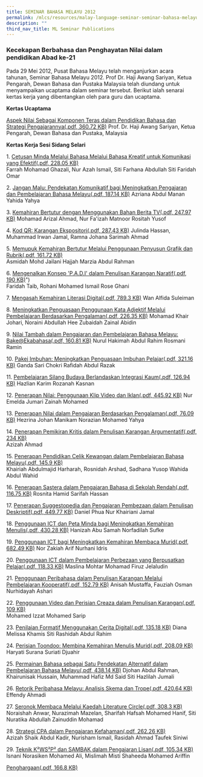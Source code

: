 ```yaml
---
title: SEMINAR BAHASA MELAYU 2012
permalink: /mlcs/resources/malay-language-seminar-seminar-bahasa-melayu-publications/seminar-bahasa-melayu-2012/
description: ""
third_nav_title: ML Seminar Publications
---
```


### Kecekapan Berbahasa dan Penghayatan Nilai dalam pendidikan Abad ke-21

Pada 29 Mei 2012, Pusat Bahasa Melayu telah menganjurkan acara tahunan, Seminar Bahasa Melayu 2012. Prof Dr. Haji Awang Sariyan, Ketua Pengarah, Dewan Bahasa dan Pustaka Malaysia telah diundang untuk menyampaikan ucaptama dalam seminar tersebut. Berikut ialah senarai kertas kerja yang dibentangkan oleh para guru dan ucaptama.

**Kertas Ucaptama**

[Aspek Nilai Sebagai Komponen Teras dalam Pendidikan Bahasa dan Strategi Pengajarannya(.pdf, 360.72 KB)](/files/ucaptama-dr-hj-awang-sariyan-latest.pdf) Prof. Dr. Haji Awang Sariyan, Ketua Pengarah, Dewan Bahasa dan Pustaka, Malaysia  
  
**Kertas Kerja Sesi Sidang Selari**

1. [Cetusan Minda Melalui Bahasa Melalui Bahasa Kreatif untuk Komunikasi yang Efektif(.pdf, 228.05 KB)](/files/1-cetusan-minda-melalui-bahasa-kreatif-untuk-komunikasi-yang-efektif-siti-faridah-omar.pdf)  
Farrah Mohamad Ghazali, Nur Azah Ismail, Siti Farhana Abdullah Siti Faridah Omar  
  
2. [Jangan Malu: Pendekatan Komunikatif bagi Meningkatkan Pengajaran dan Pembelajaran Bahasa Melayu(.pdf, 187.14 KB)](/files/2-jangan-malu-pendekatan-komunikatif-bagi-meningkatkan-pengajaran-dan-pembelajaran-bahasa-melayu.pdf)
Azriana Abdul Manan Yahida Yahya  
  
3. [Kemahiran Bertutur dengan Menggunakan Bahan Berita TV(.pdf, 247.97 KB)](/files/3-kemahiran-bertutur-dengan-menggunakan-bahan-berita-tv-suria-rositah-yusof.pdf)
Mohamad Arizal Ahmad, Nur Fa'izah Matnoor Rositah Yusof  
  
4. [Kod QR: Karangan Ekspositori(.pdf, 287.43 KB)](/files/4-kod-qr-karangan-ekspositori-mohamed-irwan-jamal.pdf) 
Julinda Hassan, Muhammad Irwan Jamal, Ramna Johana Sarimah Ahmad  
  
5. [Memupuk Kemahiran Bertutur Melalui Penggunaan Penyusun Grafik dan Rubrik(.pdf, 161.72 KB)](/files/5-memupuk-kemahiran-bertutur-melalui-penggunaan-penyusun-grafik-dan-rubrik-hajjah-marzia-fuchunv.pdf)  
Asmidah Mohd Jailani Hajjah Marzia Abdul Rahman  
  
6. [Mengenalkan Konsep 'P.A.D.I' dalam Penulisan Karangan Naratif(.pdf, 190 KB)](/files/6-memperkenalkan-konsep-padi-dalam-penulisan-karangan-naratif-faridah-broadrick-sec.pdf)")  
Faridah Taib, Rohani Mohamed Ismail Rose Ghani  
  
7. [Mengasah Kemahiran Literasi Digital(.pdf, 789.3 KB)](/files/7-mengasah-kemahiran-literasi-digital.pdf)
Wan Alfida Suleiman  
  
8. [Meningkatkan Penguasaan Penggunaan Kata Adjektif Melalui Pembelajaran Berdasarkan Pengalaman(.pdf, 226.35 KB)](/files/8-meningkatkan-penguasaan-kata-adjektif-melalui-pembelajaran-berdasarkan-pengalaman-zubaidah.pdf) 
Mohamad Khair Johari, Noraini Abdullah Hee Zubaidah Zainal Abidin  
  
9. [Nilai Tambah dalam Pengajaran dan Pembelajaran Bahasa Melayu: Bake@Ekabahasa(.pdf, 160.81 KB)](/files/9-nilai-tambah-dalam-pengajaran-dan-pembelajaran-bahasa-melayu@bake-ekabahasa-nurul-hakimah.pdf) 
Nurul Hakimah Abdul Rahim Rosmani Ramin  
  
10. [Pakej Imbuhan: Meningkatkan Penguasaan Imbuhan Pelajar(.pdf, 321.16 KB)](/files/10-pakej-imbuhan-meningkatkan-penguasaan-imbuhan-pelajar-ganda-sari.pdf)
Ganda Sari Chokri Rafidah Abdul Razak  
  
11. [Pembelajaran Silang Budaya Berlandaskan Integrasi Kaum(.pdf, 126.94 KB)](/files/11-pembelajaran-silang-budaya-berlandaskan-kepada-integrasi-kaum-rozanah-kasnan.pdf) 
Hazlian Karim Rozanah Kasnan  
  
12. [Penerapan Nilai: Penggunaan Klip Video dan Iklan(.pdf, 445.92 KB)](/files/12-penerapan-nilai-penggunaan-klip-video-dan-iklan-emelda-jumari.pdf)
Nur Emelda Jumari Zainah Mohamed  
  
13. [Penerapan Nilai dalam Pengajaran Berdasarkan Pengalaman(.pdf, 76.09 KB)](/files/13-penerapan-nilai-dalam-pengajaran-berdasarkan-pengalaman-norazian-mohamed-yahya.pdf) 
Hezrina Johan Manikam Norazian Mohamed Yahya  
  
14. [Penerapan Pemikiran Kritis dalam Penulisan Karangan Argumentatif(.pdf, 234 KB)](/files/14-penerapan-pemikiran-kritis-dalam-penulisan-karangan-argumentatif-azizah.pdf)  
Azizah Ahmad  
  
15. [Penerapan Pendidikan Celik Kewangan dalam Pembelajaran Bahasa Melayu(.pdf, 145.9 KB)](/files/15-penerapan-pendidikan-celik-kewangan-dalam-pembelajaran-bahasa-melayu-rosnidar-arshad.pdf)  
Khairiah Abdulmajid Harharah, Rosnidah Arshad, Sadhana Yusop Wahida Abdul Wahid  
  
16. [Penerapan Sastera dalam Pengajaran Bahasa di Sekolah Rendah(.pdf, 116.75 KB)](/files/16-penerapan-sastera-dalam-pengajaran-bahasa-di-sekolah-rendah-rosnita-sarifah.pdf) 
Rosnita Hamid Sarifah Hassan  
  
17. [Penerapan Suggestopedia dan Pengajaran Pembezaan dalam Penulisan Deskriptif(.pdf, 449.77 KB)](/files/17-penerapan-suggestopedia-dan-pengajaran-pembezaan-dalam-penulisan-deskriptif-daniel-phua.pdf)
Daniel Phua Nur Khairiani Jamal  
  
18. [Penggunaan ICT dan Peta Minda bagi Meningkatkan Kemahiran Menulis(.pdf, 430.28 KB)](/files/18-penggunaan-ict-dan-peta-minda-bagi-meningkatkan-kemahiran-menulis-hanizah-abu-samah.pdf) 
Hanizah Abu Samah Norfadilah Sufke  
  
19. [Penggunaan ICT bagi Meningkatkan Kemahiran Membaca Murid(.pdf, 682.49 KB)](/files/19-penggunaan-ictbagi-meningkatkan-kemahiran-membaca-murid-pei-tong.pdf) 
Nor Zakiah Arif Nurhani Idris  
  
20. [Penggunaan ICT dalam Pembelajaran Perbezaan yang Berpusatkan Pelajar(.pdf, 118.33 KB)](/files/20-penggunaan-ict-dalam-pembelajaran-pembezaan-berpusatkan-pelajar-yang-berkesan-mohamed-firuz.pdf) 
Maslina Mohtar Mohamad Firuz Jelaludin  
  
21. [Penggunaan Peribahasa dalam Penulisan Karangan Melalui Pembelajaran Kooperatif(.pdf, 152.79 KB)](/files/21-penggunaan-peribahasa-di-dalam-penulisan-karangan-fauziah-osman-sekolah-rendah-greenwood.pdf) 
Anisah Mustaffa, Fauziah Osman Nurhidayah Ashari  
  
22. [Penggunaan Video dan Perisian Creaza dalam Penulisan Karangan(.pdf, 109 KB)](/files/22-penggunaan-videoict-perisian-creaza-dalam-penulisan-karangan-izzat.pdf)  
Mohamed Izzat Mohamed Sarip  
  
23. [Penilaian Formatif Menggunakan Cerita Digital(.pdf, 135.18 KB)](/files/23-penilaian-formatif-menggunakan-cerita-digital.pdf) 
Diana Melissa Khamis Siti Rashidah Abdul Rahim  
  
24. [Perisian Toondoo: Membina Kemahiran Menulis Murid(.pdf, 208.09 KB)](/files/24-perisian-toondoo.pdf)  
Haryati Surana Suriati Djuahir  
  
25. [Permainan Bahasa sebagai Satu Pendekatan Alternatif dalam Pembelajaran Bahasa Melayu(.pdf, 438.14 KB)](/files/25-permainan-bahasa-sebagai-satu-pendekatan-alternatif.pdf)
Djohan Abdul Rahman, Khairunisak Hussain, Muhammad Hafiz Md Said Siti Hazlilah Jumali  
  
26. [Retorik Peribahasa Melayu: Analisis Skema dan Trope(.pdf, 420.64 KB)](/files/26-retorik-peribahasa-analisis-skema-dan-trope-effendy-bin-ahmadi.pdf) 
Effendy Ahmadi  
  
27. [Seronok Membaca Melalui Kaedah Literature Circle(.pdf, 308.3 KB)](/files/27-seronok-membaca-melalui-kaedah-literature-circle-sharifah-hafsah.pdf)  
Noraishah Anwar, Nurazimah Mazelan, Sharifah Hafsah Mohamed Hanif, Siti Nuratika Abdullah Zainuddin Mohamad  
  
28. [Strategi CPA dalam Pengajaran Kefahaman(.pdf, 262.26 KB)](/files/28-strategi-cpa-dalam-pengajaran-kefahaman-taufek-siniwi.pdf)  
Azizah Shaik Abdul Kadir, Nurisham Ismail, Rasidah Ahmad Taufek Siniwi  
  
29. [Teknik K²WS²P² dan SAMBAK dalam Pengajaran Lisan(.pdf, 105.34 KB)](/files/29-teknik-k2ws2p2-dan-sambak-dalam-pengajaran-lisan-isnani.pdf)
Isnani Norasiken Mohamed Ali, Mislimah Misti Shaheeda Mohamed Ariffin  
  
[Penghargaan(.pdf, 166.8 KB)](/files/penghargaan-ml-seminar-2012.pdf)
